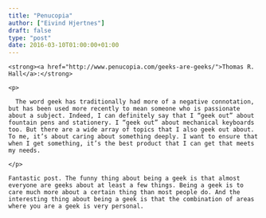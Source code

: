 ```yaml
---
title: "Penucopia"
author: ["Eivind Hjertnes"]
draft: false
type: "post"
date: 2016-03-10T01:00:00+01:00
---
```


<div class="HTML">
  <div></div>

<p>

</div>

```text
<strong><a href="http://www.penucopia.com/geeks-are-geeks/">Thomas R. Hall</a>:</strong>
```

<div class="HTML">
  <div></div>

</p>

</div>

<div class="HTML">
  <div></div>

<blockquote>

</div>

```text
<p>

  The word geek has traditionally had more of a negative connotation, but has been used more recently to mean someone who is passionate about a subject. Indeed, I can definitely say that I “geek out” about fountain pens and stationery. I “geek out” about mechanical keyboards too. But there are a wide array of topics that I also geek out about. To me, it’s about caring about something deeply. I want to ensure that when I get something, it’s the best product that I can get that meets my needs.

</p>
```

<div class="HTML">
  <div></div>

</blockquote>

</div>

<div class="HTML">
  <div></div>

<p>

</div>

```text
Fantastic post. The funny thing about being a geek is that almost everyone are geeks about at least a few things. Being a geek is to care much more about a certain thing than most people do. And the interesting thing about being a geek is that the combination of areas where you are a geek is very personal.
```

<div class="HTML">
  <div></div>

</p>

</div>
